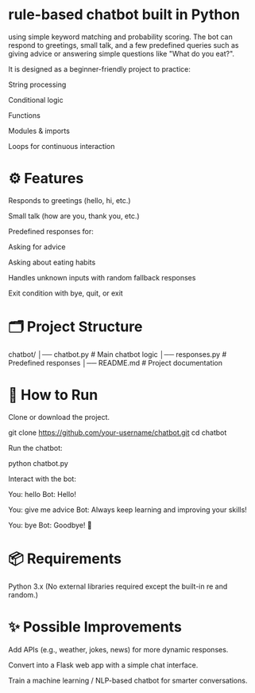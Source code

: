  # rule-based chatbot built in Python 
 using simple keyword matching and probability scoring.
The bot can respond to greetings, small talk, and a few predefined queries such as giving advice or answering simple questions like "What do you eat?".

It is designed as a beginner-friendly project to practice:

String processing

Conditional logic

Functions

Modules & imports

Loops for continuous interaction

# ⚙️ Features

Responds to greetings (hello, hi, etc.)

Small talk (how are you, thank you, etc.)

Predefined responses for:

Asking for advice

Asking about eating habits

Handles unknown inputs with random fallback responses

Exit condition with bye, quit, or exit

# 🗂️ Project Structure
chatbot/
│── chatbot.py       # Main chatbot logic
│── responses.py     # Predefined responses
│── README.md        # Project documentation

# 🚀 How to Run

Clone or download the project.

git clone https://github.com/your-username/chatbot.git
cd chatbot


Run the chatbot:

python chatbot.py


Interact with the bot:

You: hello
Bot: Hello!

You: give me advice
Bot: Always keep learning and improving your skills!

You: bye
Bot: Goodbye! 👋

# 📦 Requirements

Python 3.x
(No external libraries required except the built-in re and random.)

# ✨ Possible Improvements

Add APIs (e.g., weather, jokes, news) for more dynamic responses.

Convert into a Flask web app with a simple chat interface.

Train a machine learning / NLP-based chatbot for smarter conversations.
